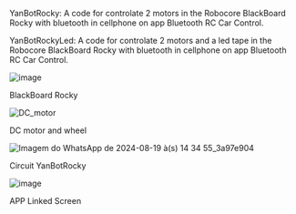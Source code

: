 YanBotRocky:
A code for controlate 2 motors in the Robocore BlackBoard Rocky with bluetooth in cellphone on app Bluetooth RC Car Control.

YanBotRockyLed:
A code for controlate 2 motors and a led tape in the Robocore BlackBoard Rocky with bluetooth in cellphone on app Bluetooth RC Car Control.

![image](https://github.com/user-attachments/assets/b6e28839-f18f-4f98-866a-c990250507ca)

BlackBoard Rocky

![DC_motor](https://github.com/user-attachments/assets/6d929c90-3b32-46e1-bb9c-b4b71a0f243f)

DC motor and wheel

![Imagem do WhatsApp de 2024-08-19 à(s) 14 34 55_3a97e904](https://github.com/user-attachments/assets/363bd8e1-1217-4019-81cd-1dd3b9dd7e39)

Circuit YanBotRocky

![image](https://github.com/user-attachments/assets/552a973e-4c73-4af6-8945-8b026aac7d29)

APP Linked Screen
